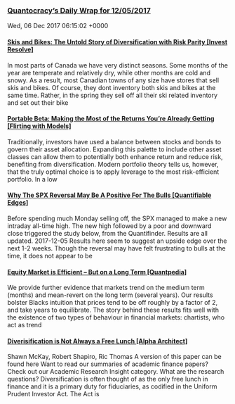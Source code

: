 ### [Quantocracy’s Daily Wrap for 12/05/2017](http://quantocracy.com/quantocracys-daily-wrap-for-12052017/)

Wed, 06 Dec 2017 06:15:02 +0000
#### [Skis and Bikes: The Untold Story of Diversification with Risk Parity [Invest Resolve]](http://quantocracy.com/redirect.php?key=L1dFCyvb8b&source=feedburner)

In most parts of Canada we have very distinct seasons. Some months of the year are temperate and relatively dry, while other months are cold and snowy. As a result, most Canadian towns of any size have stores that sell skis and bikes. Of course, they dont inventory both skis and bikes at the same time. Rather, in the spring they sell off all their ski related inventory and set out their bike
#### [Portable Beta: Making the Most of the Returns You’re Already Getting [Flirting with Models]](http://quantocracy.com/redirect.php?key=Sgq1JqGN2k&source=feedburner)

Traditionally, investors have used a balance between stocks and bonds to govern their asset allocation. Expanding this palette to include other asset classes can allow them to potentially both enhance return and reduce risk, benefiting from diversification. Modern portfolio theory tells us, however, that the truly optimal choice is to apply leverage to the most risk-efficient portfolio. In a low
#### [Why The SPX Reversal May Be A Positive For The Bulls [Quantifiable Edges]](http://quantocracy.com/redirect.php?key=0WxwphyvI5&source=feedburner)

Before spending much Monday selling off, the SPX managed to make a new intraday all-time high. The new high followed by a poor and downward close triggered the study below, from the Quantifinder. Results are all updated. 2017-12-05 Results here seem to suggest an upside edge over the next 1-2 weeks. Though the reversal may have felt frustrating to bulls at the time, it does not appear to be
#### [Equity Market is Efficient – But on a Long Term [Quantpedia]](http://quantocracy.com/redirect.php?key=EEpSj1qPdy&source=feedburner)

We provide further evidence that markets trend on the medium term (months) and mean-revert on the long term (several years). Our results bolster Blacks intuition that prices tend to be off roughly by a factor of 2, and take years to equilibrate. The story behind these results fits well with the existence of two types of behaviour in financial markets: chartists, who act as trend
#### [Diverisification is Not Always a Free Lunch [Alpha Architect]](http://quantocracy.com/redirect.php?key=vBmVC5ljTo&source=feedburner)

Shawn McKay, Robert Shapiro, Ric Thomas A version of this paper can be found here Want to read our summaries of academic finance papers? Check out our Academic Research Insight category. What are the research questions? Diversification is often thought of as the only free lunch in finance and it is a primary duty for fiduciaries, as codified in the Uniform Prudent Investor Act. The Act is
